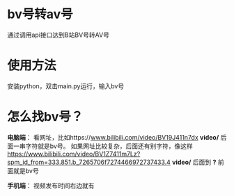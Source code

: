 # bv号转av号
通过调用api接口达到B站BV号转AV号

# 使用方法
安装python，双击main.py运行，输入bv号

# 怎么找bv号？
**电脑端**：
看网址，比如https://www.bilibili.com/video/BV19J411n7dx
**video/** 后面一串字符就是bv号。
如果网址比较复杂，后面还有别字符，像这样
https://www.bilibili.com/video/BV1Z7411m7Lz?spm_id_from=333.851.b_7265706f7274466972737433.4
**video/** 后面到 **?** 前面就是bv号

**手机端**：
视频发布时间右边就有
